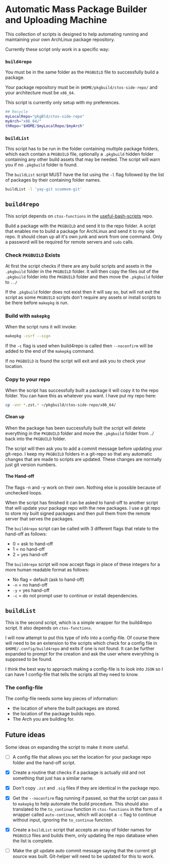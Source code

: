 # Automatic Mass Package Builder and Uploading Machine

This collection of scripts is designed to help automating running and maintaining your own ArchLinux package repository.

Currently these script only work in a specific way:

### `build4repo`

You must be in the same folder as the `PKGBUILD` file to successfully build a package.

Your package repository must be in `$HOME/pkgbuild/ctos-side-repo/` and your architecture must be `x86_64`.

This script is currently only setup with my preferences.

```bash
## Recycle
myLocalRepo="pkgBld/ctos-side-repo"
myArch="x86_64/"
thRepo="$HOME/$myLocalRepo/$myArch"
```

### `buildList`

This script has to be run in the folder containing multiple package folders, which each contain a `PKGBUILD` file, optionally a `.pkgbuild` hidden folder containing any other build assets that may be needed. The script will warn you if no `.pkgbuild` folder is found.

The `buildList` script MUST have the list using the `-l` flag followed by the list of packages by their containing folder names.

```bash
buildList -l 'yay-git scummvm-git'
```

## `build4repo`

This script depends on `ctos-functions` in the [useful-bash-scripts](https://github.com/Coopertronic/useful-bash-functions) repo.

Build a package with the `PKGBUILD` and send it to the repo folder. A script that enables me to build a package for ArchLinux and send it to my side repo. It should clean up all it's own junk and work from one command. Only a password will be required for remote servers and `sudo` calls.

### Check `PKGBUILD` Exists

At first the script checks if there are any build scripts and assets in the `.pkgbuild` folder in the `PKGBUILD` folder. It will then copy the files out of the `.pkgbuild` folder into the `PKGBUILD` folder and then move the `.pkgbuild` folder to `../`

If the `.pkgbuild` folder does not exist then it will say so, but will not exit the script as some `PKGBUILD` scripts don't require any assets or install scripts to be there before `makepkg` is run.

### Build with `makepkg`

When the script runs it will invoke:

```bash
makepkg -csrf --sign
```

If the `-c` flag is used when build4repo is called then `--noconfirm` will be added to the end of the `makepkg` command.

If no `PKGBUILD` is found the script will exit and ask you to check your location.

### Copy to your repo

When the script has successfully built a package it will copy it to the repo folder. You can have this as whatever you want. I have put my repo here:

```bash
cp -vnr *.zst.* ~/pkgbuild/ctos-side-repo/x86_64/
```



#### Clean up

When the package has been successfully built the script will delete everything in the `PKGBUILD` folder and move the `.pkgbuild` folder from ../ back into the `PKGBUILD` folder. 

The script will then ask you to add a commit message before updating your git-repo. I keep my `PKGBUILD` folders in a git-repo so that any automatic changes that are made to scripts are updated. These changes are normally just git version numbers.

#### The Hand-off

The flags -n and -y work on their own. Nothing else is possible because of unchecked loops.

When the script has finished it can be asked to  hand-off to another script that will update your package repo with the new packages. I use a git repo to store my built signed packages and then pull them from the remote server that serves the packages.

The `build4repo` script can be called with 3 different flags that relate to the hand-off as follows:

- 0 = ask to hand-off
- 1 = no hand-off
- 2 = yes hand-off

The `build4repo` script will now accept flags in place of these integers for a more human readable format as follows:

- No flag = default (ask to hand-off)
- `-n` = no hand-off
- `-y` = yes hand-off
- `-c` = do not prompt user to continue or install dependencies.

## `buildList`

This is the second script, which is a simple wrapper for the build4repo script. It also depends on `ctos-functions`.

I will now attempt to put this type of info into a config-file. Of course there will need to be an extension to the scripts which check for a config file in `$HOME/.config/build4repo` and exits if one is not found. It can be further expanded to prompt for the creation and ask the user where everything is supposed to be found.

I think the best way to approach making a config-file is to look into `JSON` so I can have 1 config-file that tells the scripts all they need to know.

### The config-file

The config-file needs some key pieces of information:

- the location of where the built packages are stored.
- the location of the package builds repo.
- The Arch you are building for.

## Future ideas

Some ideas on expanding the script to make it more useful.

- [ ] A config file that allows you set the location for your package repo folder and the hand-off script.

- [x] Create a routine that checks if a package is actually old and not something that just has a similar name. 

- [x] Don't copy `.zst` and `.sig` files if they are identical in the package repo.
- [x] Get the `--noconfirm` flag running if passed, so that the script can pass it to `makepkg` to help automate the build procedure. This should also translated to the `to_continue` function in `ctos-functions` in the form of a wrapper called `auto-continue`, which will accept a `-c` flag to continue without input, ignoring the `to_continue` function.

- [x] Create a `buildList` script that accepts an array of folder names for `PKGBUILD` files and builds them, only updating the repo database when the list is complete.

- [ ] Make the git update auto commit message saying that the current git source was built. Git-helper will need to be updated for this to work.
